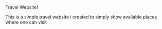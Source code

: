 Travel Website!

This is a simple travel website i created to simply show available places where one can visit 

